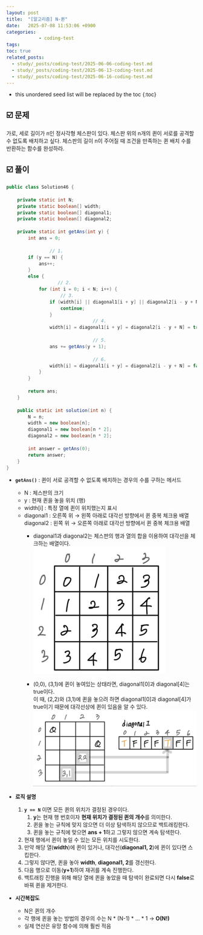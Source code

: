 ```yaml
---
layout: post
title:  "[알고리즘] N-퀸"
date:   2025-07-08 11:53:06 +0900
categories: 
            - coding-test
tags:        
toc: true
related_posts:
  - study/_posts/coding-test/2025-06-06-coding-test.md
  - study/_posts/coding-test/2025-06-13-coding-test.md
  - study/_posts/coding-test/2025-06-16-coding-test.md
---
```

* this unordered seed list will be replaced by the toc
{:toc}

## ☑️ 문제

가로, 세로 길이가 n인 정사각형 체스판이 있다. 체스판 위의 n개의 퀸이 서로를 공격할 수 없도록 배치하고 싶다. 체스판의 길이 n이 주어질 때 조건을 만족하는 퀸 배치 수를 반환하는 함수를 완성하라.

## ☑️ 풀이

```java
public class Solution46 {

    private static int N; 
    private static boolean[] width; 
    private static boolean[] diagonal1; 
    private static boolean[] diagonal2; 

    private static int getAns(int y) {
        int ans = 0;

				// 1. 
        if (y == N) {
            ans++;
        }
        else {
			       // 2.
            for (int i = 0; i < N; i++) {
		            // 3. 
                if (width[i] || diagonal1[i + y] || diagonal2[i - y + N]) {
                    continue;
                }
								// 4. 
                width[i] = diagonal1[i + y] = diagonal2[i - y + N] = true;

								// 5.
                ans += getAns(y + 1);
								
								// 6. 
                width[i] = diagonal1[i + y] = diagonal2[i - y + N] = false;
            }
        }

        return ans;
    }

    public static int solution(int n) {
        N = n;
        width = new boolean[n];
        diagonal1 = new boolean[n * 2];
        diagonal2 = new boolean[n * 2];

        int answer = getAns(0);
        return answer;
    }
}
```

- **`getAns()`** : 퀸이 서로 공격할 수 없도록 배치하는 경우의 수를 구하는 메서드
    - N : 체스판의 크기
    - y : 현재 퀸을 놓을 위치 (행)
    - width[i] : 특정 열에 퀸이 위치했는지 표시
    - diagonal1 : 오른쪽 위 → 왼쪽 아래로 대각선 방향에서 퀸 중복 체크용 배열 <br>diagonal2 : 왼쪽 위 → 오른쪽 아래로 대각선 방향에서 퀸 중복 체크용 배열
        - diagonal1과 diagonal2는 체스판의 행과 열의 합을 이용하여 대각선을 체크하는 배열이다.
            <img width="350" alt="image" src="/assets/img/study/image1.png">

        - (0,0), (3,1)에 퀸이 놓여있는 상태라면, diagonal1[0]과 diagonal[4]는 true이다.<br> 이 때, (2,2)와 (3,1)에 퀸을 놓으려 하면 diagonal1[0]과 diagonal[4]가 true이기 때문에 대각선상에 퀸이 있음을 알 수 있다.
            ![이미지](/assets/img/study/image2.png)
            

- **로직 설명**
    1. **`y == N`** 이면 모든 퀸의 위치가 결정된 경우이다.
        1. **y**는 현재 행 번호이자 **현재 위치가 결정된 퀸의 개수**를 의미한다. 
        2. 퀸을 놓는 규칙에 맞지 않으면 더 이상 탐색하지 않으므로 백트래킹한다.
        3. 퀸을 놓는 규칙에 맞으면 **ans + 1**하고 그렇지 않으면 계속 탐색한다. 
    2. 현재 행에서 퀸이 놓일 수 있는 모든 위치를 시도한다.
    3. 만약 해당 열(**width**)에 퀸이 있거나, 대각선(**diagonal1, 2**)에 퀸이 있다면 스킵한다.
    4. 그렇지 않다면, 퀸을 놓아 **width**, **diagonal1, 2**를 갱신한다. 
    5. 다음 행으로 이동(**y+1**)하여 재귀를 계속 진행한다.
    6. 백트래킹 진행을 위해 해당 열에 퀸을 놓았을 때 탐색이 완료되면 다시 **false**로 바꿔 퀸을 제거한다. 
- **시간복잡도**
    - N은 퀸의 개수
    - 각 행에 퀸을 놓는 방법의 경우의 수는 N * (N-1) * … * 1 → **O(N!)**
    - 실제 연산은 유망 함수에 의해 훨씬 적음
